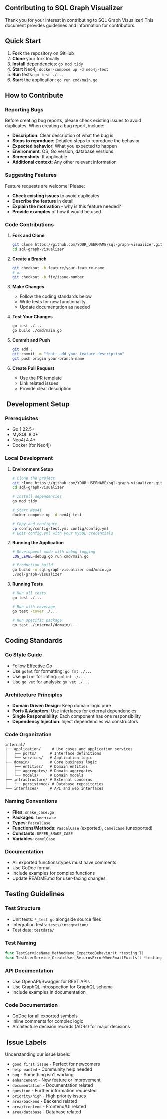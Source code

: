 ## Contributing to SQL Graph Visualizer

Thank you for your interest in contributing to SQL Graph Visualizer! This document provides guidelines and information for contributors.

##  Quick Start

1. **Fork** the repository on GitHub
2. **Clone** your fork locally
3. **Install** dependencies: `go mod tidy`
4. **Start** Neo4j: `docker-compose up -d neo4j-test`
5. **Run** tests: `go test ./...`
6. **Start** the application: `go run cmd/main.go`

##  How to Contribute

### Reporting Bugs

Before creating bug reports, please check existing issues to avoid duplicates. When creating a bug report, include:

- **Description**: Clear description of what the bug is
- **Steps to reproduce**: Detailed steps to reproduce the behavior
- **Expected behavior**: What you expected to happen
- **Environment**: OS, Go version, database versions
- **Screenshots**: If applicable
- **Additional context**: Any other relevant information

### Suggesting Features

Feature requests are welcome! Please:

- **Check existing issues** to avoid duplicates
- **Describe the feature** in detail
- **Explain the motivation** - why is this feature needed?
- **Provide examples** of how it would be used

### Code Contributions

1. **Fork and Clone**

   ```bash
   git clone https://github.com/YOUR_USERNAME/sql-graph-visualizer.git
   cd sql-graph-visualizer
   ```

2. **Create a Branch**

   ```bash
   git checkout -b feature/your-feature-name
   # or
   git checkout -b fix/issue-number
   ```

3. **Make Changes**
   - Follow the coding standards below
   - Write tests for new functionality
   - Update documentation as needed

4. **Test Your Changes**

   ```bash
   go test ./...
   go build ./cmd/main.go
   ```

5. **Commit and Push**

   ```bash
   git add .
   git commit -m "feat: add your feature description"
   git push origin your-branch-name
   ```

6. **Create Pull Request**
   - Use the PR template
   - Link related issues
   - Provide clear description

## ️ Development Setup

### Prerequisites

- Go 1.22.5+
- MySQL 8.0+
- Neo4j 4.4+
- Docker (for Neo4j)

### Local Development

1. **Environment Setup**

   ```bash
   # Clone the project
   git clone https://github.com/YOUR_USERNAME/sql-graph-visualizer.git
   cd sql-graph-visualizer

   # Install dependencies
   go mod tidy

   # Start Neo4j
   docker-compose up -d neo4j-test

   # Copy and configure
   cp config/config-test.yml config/config.yml
   # Edit config.yml with your MySQL credentials
   ```

2. **Running the Application**

   ```bash
   # Development mode with debug logging
   LOG_LEVEL=debug go run cmd/main.go

   # Production build
   go build -o sql-graph-visualizer cmd/main.go
   ./sql-graph-visualizer
   ```

3. **Running Tests**

   ```bash
   # Run all tests
   go test ./...

   # Run with coverage
   go test -cover ./...

   # Run specific package
   go test ./internal/domain/...
   ```

##  Coding Standards

### Go Style Guide

- Follow [Effective Go](https://golang.org/doc/effective_go.html)
- Use `gofmt` for formatting: `go fmt ./...`
- Use `golint` for linting: `golint ./...`
- Use `go vet` for analysis: `go vet ./...`

### Architecture Principles

- **Domain Driven Design**: Keep domain logic pure
- **Ports & Adapters**: Use interfaces for external dependencies
- **Single Responsibility**: Each component has one responsibility
- **Dependency Injection**: Inject dependencies via constructors

### Code Organization

```
internal/
├── application/     # Use cases and application services
│   ├── ports/      # Interface definitions
│   └── services/   # Application logic
├── domain/         # Core business logic
│   ├── entities/   # Domain entities
│   ├── aggregates/ # Domain aggregates
│   └── models/     # Domain models
├── infrastructure/ # External concerns
│   └── persistence/ # Database repositories
└── interfaces/     # API and web interfaces
```

### Naming Conventions

- **Files**: `snake_case.go`
- **Packages**: `lowercase`
- **Types**: `PascalCase`
- **Functions/Methods**: `PascalCase` (exported), `camelCase` (unexported)
- **Constants**: `UPPER_SNAKE_CASE`
- **Variables**: `camelCase`

### Documentation

- All exported functions/types must have comments
- Use GoDoc format
- Include examples for complex functions
- Update README.md for user-facing changes

##  Testing Guidelines

### Test Structure

- Unit tests: `*_test.go` alongside source files
- Integration tests: `tests/integration/`
- Test data: `testdata/`

### Test Naming

```go
func TestServiceName_MethodName_ExpectedBehavior(t *testing.T)
func TestUserService_CreateUser_ReturnsErrorWhenEmailExists(t *testing.T)
```

### API Documentation

- Use OpenAPI/Swagger for REST APIs
- Use GraphQL introspection for GraphQL schema
- Include examples in documentation

### Code Documentation

- GoDoc for all exported symbols
- Inline comments for complex logic
- Architecture decision records (ADRs) for major decisions

## ️ Issue Labels

Understanding our issue labels:

- `good first issue` - Perfect for newcomers
- `help wanted` - Community help needed
- `bug` - Something isn't working
- `enhancement` - New feature or improvement
- `documentation` - Documentation related
- `question` - Further information requested
- `priority/high` - High priority issues
- `area/backend` - Backend related
- `area/frontend` - Frontend/UI related
- `area/database` - Database related
